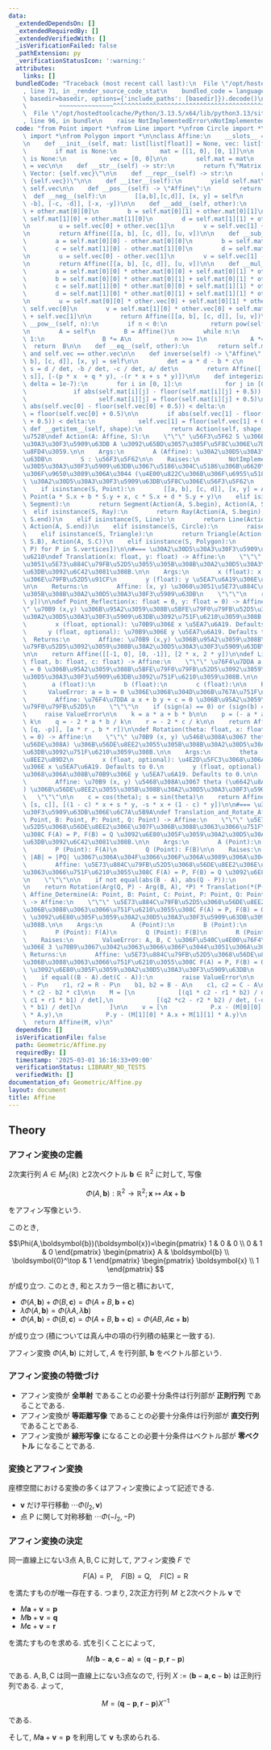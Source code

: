 ```yaml
---
data:
  _extendedDependsOn: []
  _extendedRequiredBy: []
  _extendedVerifiedWith: []
  _isVerificationFailed: false
  _pathExtension: py
  _verificationStatusIcon: ':warning:'
  attributes:
    links: []
  bundledCode: "Traceback (most recent call last):\n  File \"/opt/hostedtoolcache/Python/3.13.5/x64/lib/python3.13/site-packages/onlinejudge_verify/documentation/build.py\"\
    , line 71, in _render_source_code_stat\n    bundled_code = language.bundle(stat.path,\
    \ basedir=basedir, options={'include_paths': [basedir]}).decode()\n          \
    \         ~~~~~~~~~~~~~~~^^^^^^^^^^^^^^^^^^^^^^^^^^^^^^^^^^^^^^^^^^^^^^^^^^^^^^^^^^^^^^^^^^\n\
    \  File \"/opt/hostedtoolcache/Python/3.13.5/x64/lib/python3.13/site-packages/onlinejudge_verify/languages/python.py\"\
    , line 96, in bundle\n    raise NotImplementedError\nNotImplementedError\n"
  code: "from Point import *\nfrom Line import *\nfrom Circle import *\nfrom Triangle\
    \ import *\nfrom Polygon import *\n\nclass Affine:\n    __slots__ = ('mat', 'vec')\n\
    \n    def __init__(self, mat: list[list[float]] = None, vec: list[float] = None):\n\
    \        if mat is None:\n            mat = [[1, 0], [0, 1]]\n\n        if vec\
    \ is None:\n            vec = [0, 0]\n\n        self.mat = mat\n        self.vec\
    \ = vec\n\n    def __str__(self) -> str:\n        return f\"Matrix: {self.mat},\
    \ Vector: {self.vec}\"\n\n    def __repr__(self) -> str:\n        return f\"{self.__class__.__name__}({self.mat},\
    \ {self.vec})\"\n\n    def __iter__(self):\n        yield self.mat\n        yield\
    \ self.vec\n\n    def __pos__(self) -> \"Affine\":\n        return self\n\n  \
    \  def __neg__(self):\n        [[a,b],[c,d]], [x, y] = self\n        return Affine([[-a,\
    \ -b], [-c, -d]], [-x, -y])\n\n    def __add__(self, other):\n        a = self.mat[0][0]\
    \ + other.mat[0][0]\n        b = self.mat[0][1] + other.mat[0][1]\n        c =\
    \ self.mat[1][0] + other.mat[1][0]\n        d = self.mat[1][1] + other.mat[1][1]\n\
    \n        u = self.vec[0] + other.vec[1]\n        v = self.vec[1] + other.vec[1]\n\
    \n        return Affine([[a, b], [c, d]], [u, v])\n\n    def __sub__(self,other):\n\
    \        a = self.mat[0][0] - other.mat[0][0]\n        b = self.mat[0][1] - other.mat[0][1]\n\
    \        c = self.mat[1][0] - other.mat[1][0]\n        d = self.mat[1][1] - other.mat[1][1]\n\
    \n        u = self.vec[0] - other.vec[1]\n        v = self.vec[1] - other.vec[1]\n\
    \n        return Affine([[a, b], [c, d]], [u, v])\n\n    def __mul__(self, other):\n\
    \        a = self.mat[0][0] * other.mat[0][0] + self.mat[0][1] * other.mat[1][0]\n\
    \        b = self.mat[0][0] * other.mat[0][1] + self.mat[0][1] * other.mat[1][1]\n\
    \        c = self.mat[1][0] * other.mat[0][0] + self.mat[1][1] * other.mat[1][0]\n\
    \        d = self.mat[1][0] * other.mat[0][1] + self.mat[1][1] * other.mat[1][1]\n\
    \n        u = self.mat[0][0] * other.vec[0] + self.mat[0][1] * other.vec[1] +\
    \ self.vec[0]\n        v = self.mat[1][0] * other.vec[0] + self.mat[1][1] * other.vec[1]\
    \ + self.vec[1]\n\n        return Affine([[a, b], [c, d]], [u, v])\n\n    def\
    \ __pow__(self, n):\n        if n < 0:\n            return pow(self, -n).inverse()\n\
    \n        A = self\n        B = Affine()\n        while n:\n            if n &\
    \ 1:\n                B *= A\n            n >>= 1\n            A *= A\n      \
    \  return  B\n\n    def __eq__(self, other):\n        return self.mat == other.mat\
    \ and self.vec == other.vec\n\n    def inverse(self) -> \"Affine\":\n        [[a,\
    \ b], [c, d]], [x, y] = self\n\n        det = a * d - b * c\n        p, q, r,\
    \ s = d / det, -b / det, -c / det, a/ det\n        return Affine([[p, q], [r,\
    \ s]], [-(p * x  + q * y), -(r * x + s * y)])\n\n    def integerization(self,\
    \ delta = 1e-7):\n        for i in [0, 1]:\n            for j in [0, 1]:\n   \
    \             if abs(self.mat[i][j] - floor(self.mat[i][j] + 0.5)) < delta:\n\
    \                    self.mat[i][j] = floor(self.mat[i][j] + 0.5)\n\n        if\
    \ abs(self.vec[0] - floor(self.vec[0] + 0.5)) < delta:\n            self.vec[0]\
    \ = floor(self.vec[0] + 0.5)\n\n        if abs(self.vec[1] - floor(self.vec[1]\
    \ + 0.5)) < delta:\n            self.vec[1] = floor(self.vec[1] + 0.5)\n\n   \
    \ def __getitem__(self, shape):\n        return Action(self, shape)\n\n#=== \u4F5C\
    \u7528\ndef Action(A: Affine, S):\n    \"\"\" \u56F3\u5F62 S \u306B\u30A2\u30D5\
    \u30A3\u30F3\u5909\u63DB A \u3092\u65BD\u3057\u305F\u5F8C\u306E\u7D50\u679C\u3092\
    \u8FD4\u3059.\n\n    Args:\n        A (Affine): \u30A2\u30D5\u30A3\u30F3\u5909\
    \u63DB\n        S : \u56F3\u5F62\n\n    Raises:\n        NotImplemented: \u30A2\
    \u30D5\u30A3\u30F3\u5909\u63DB\u3067\u5186\u304C\u5186\u306B\u6620\u308B\u3068\
    \u306F\u9650\u3089\u306A\u3044 (\u4E00\u822C\u306B\u306F\u6955\u5186)\n\n    Returns:\
    \ \u30A2\u30D5\u30A3\u30F3\u5909\u63DB\u5F8C\u306E\u56F3\u5F62\n    \"\"\"\n\n\
    \    if isinstance(S, Point):\n        [[a, b], [c, d]], [x, y] = A\n        return\
    \ Point(a * S.x + b * S.y + x, c * S.x + d * S.y + y)\n    elif isinstance(S,\
    \ Segment):\n        return Segment(Action(A, S.begin), Action(A, S.end))\n  \
    \  elif isinstance(S, Ray):\n        return Ray(Action(A, S.begin), Action(A,\
    \ S.end))\n    elif isinstance(S, Line):\n        return Line(Action(A, S.begin),\
    \ Action(A, S.end))\n    elif isinstance(S, Circle):\n        raise NotImplemented\n\
    \    elif isinstance(S, Triangle):\n        return Triangle(Action(A, S.A), Action(A,\
    \ S.B), Action(A, S.C))\n    elif isinstance(S, Polygon):\n        return Polygon(*[Action(A,\
    \ P) for P in S.vertices])\n\n#=== \u30A2\u30D5\u30A3\u30F3\u5909\u63DB\u306E\u751F\
    \u6210\ndef Translation(x: float, y: float) -> Affine:\n    \"\"\" (x, y) \u3060\
    \u3051\u5E73\u884C\u79FB\u52D5\u3055\u305B\u308B\u30A2\u30D5\u30A3\u30F3\u5909\
    \u63DB\u3092\u6C42\u3081\u308B.\n\n    Args:\n        x (float): x \u5EA7\u6A19\
    \u306E\u79FB\u52D5\u91CF\n        y (float): y \u5EA7\u6A19\u306E\u79FB\u52D5\u91CF\
    \n\n    Returns:\n        Affine: (x, y) \u3060\u3051\u5E73\u884C\u79FB\u52D5\u3055\
    \u305B\u308B\u30A2\u30D5\u30A3\u30F3\u5909\u63DB\n    \"\"\"\n    return Affine(vec=[x,\
    \ y])\n\ndef Point_Reflection(x: float = 0, y: float = 0) -> Affine:\n    \"\"\
    \" \u70B9 (x,y) \u306B\u95A2\u3059\u308B\u5BFE\u79F0\u79FB\u52D5\u3092\u3059\u308B\
    \u30A2\u30D5\u30A3\u30F3\u5909\u63DB\u3092\u751F\u6210\u3059\u308B.\n\n    Args:\n\
    \        x (float, optional): \u70B9\u306E x \u5EA7\u6A19. Defaults to 0.\n  \
    \      y (float, optional): \u70B9\u306E y \u5EA7\u6A19. Defaults to 0.\n\n  \
    \  Returns:\n        Affine: \u70B9 (x,y) \u306B\u95A2\u3059\u308B\u5BFE\u79F0\
    \u79FB\u52D5\u3092\u3059\u308B\u30A2\u30D5\u30A3\u30F3\u5909\u63DB\n    \"\"\"\
    \n\n    return Affine([[-1, 0], [0, -1]], [2 * x, 2 * y])\n\ndef Line_Reflection(a:\
    \ float, b: float, c: float) -> Affine:\n    \"\"\" \u76F4\u7DDA a x + b y + c\
    \ = 0 \u306B\u95A2\u3059\u308B\u5BFE\u79F0\u79FB\u52D5\u3092\u3059\u308B\u30A2\
    \u30D5\u30A3\u30F3\u5909\u63DB\u3092\u751F\u6210\u3059\u308B.\n\n    Args:\n \
    \       a (float):\n        b (float):\n        c (float):\n\n    Raises:\n  \
    \      ValueError: a = b = 0 \u306E\u3068\u304D\u306B\u767A\u751F\n\n    Returns:\n\
    \        Affine: \u76F4\u7DDA a x + b y + c = 0 \u306B\u95A2\u3059\u308B\u5BFE\
    \u79F0\u79FB\u52D5\n    \"\"\"\n    if (sign(a) == 0) or (sign(b) == 0):\n   \
    \     raise ValueError\n\n    k = a * a + b * b\n\n    p = (- a * a + b * b) /\
    \ k\n    q = - 2 * a * b / k\n    r = - 2 * c / k\n\n    return Affine([[p, q],\
    \ [q, -p]], [a * r , b * r])\n\ndef Rotation(theta: float, x: float = 0, y: float\
    \ = 0) -> Affine:\n    \"\"\" \u70B9 (x, y) \u5468\u308A\u3067 theta (\u6642\u8A08\
    \u56DE\u308A) \u306B\u56DE\u8EE2\u3055\u305B\u308B\u30A2\u30D5\u30A3\u30F3\u5909\
    \u63DB\u3092\u751F\u6210\u3059\u308B.\n\n    Args:\n        theta (float): \u56DE\
    \u8EE2\u89D2\n        x (float, optional): \u4E2D\u5FC3\u3068\u306A\u308B\u70B9\
    \u306E x \u5EA7\u6A19. Defaults to 0.\n        y (float, optional): \u4E2D\u5FC3\
    \u3068\u306A\u308B\u70B9\u306E y \u5EA7\u6A19. Defaults to 0.\n\n    Returns:\n\
    \        Affine: \u70B9 (x, y) \u5468\u308A\u3067 theta (\u6642\u8A08\u56DE\u308A\
    ) \u306B\u56DE\u8EE2\u3055\u305B\u308B\u30A2\u30D5\u30A3\u30F3\u5909\u63DB\n \
    \   \"\"\"\n\n    c = cos(theta); s = sin(theta)\n    return Affine([[c, -s],\
    \ [s, c]], [(1 - c) * x + s * y, -s * x + (1 - c) * y])\n\n#=== \u30A2\u30D5\u30A3\
    \u30F3\u5909\u63DB\u306E\u6C7A\u5B9A\ndef Translation_and_Rotate_Affine_Determine(A:\
    \ Point, B: Point, P: Point, Q: Point) -> Affine:\n    \"\"\" \u5E73\u884C\u79FB\
    \u52D5\u3068\u56DE\u8EE2\u306E\u307F\u306B\u3088\u3063\u3066\u751F\u6210\u3055\
    \u308C F(A) = P, F(B) = Q \u3092\u6E80\u305F\u3059\u30A2\u30D5\u30A3\u30F3\u5909\
    \u63DB\u3092\u6C42\u3081\u308B.\n\n    Args:\n        A (Point):\n        B (Point):\n\
    \        P (Point): F(A)\n        Q (Point): F(B)\n\n    Raises:\n        ValueError:\
    \ |AB| = |PQ| \u3067\u306A\u304F\u3066\u306F\u306A\u3089\u306A\u3044.\n\n    Returns:\n\
    \        Affine: \u5E73\u884C\u79FB\u52D5\u3068\u56DE\u8EE2\u306E\u307F\u306B\u3088\
    \u3063\u3066\u751F\u6210\u3055\u308C F(A) = P, F(B) = Q \u3092\u6E80\u305F\u3059\
    \n    \"\"\"\n\n    if not equal(abs(B - A), abs(Q - P)):\n        raise ValueError\n\
    \n    return Rotation(Arg(Q, P) - Arg(B, A), *P) * Translation(*(P-A))\n\ndef\
    \ Affine_Determine(A: Point, B: Point, C: Point, P: Point, Q: Point, R: Point)\
    \ -> Affine:\n    \"\"\" \u5E73\u884C\u79FB\u52D5\u3068\u56DE\u8EE2\u306E\u307F\
    \u306B\u3088\u3063\u3066\u751F\u6210\u3055\u308C F(A) = P, F(B) = Q, F(C) = R\
    \ \u3092\u6E80\u305F\u3059\u30A2\u30D5\u30A3\u30F3\u5909\u63DB\u3092\u6C42\u3081\
    \u308B.\n\n    Args:\n        A (Point):\n        B (Point):\n        C (Point):\n\
    \        P (Point): F(A)\n        Q (Point): F(B)\n        R (Point): F(C)\n\n\
    \    Raises:\n        ValueError: A, B, C \u306F\u540C\u4E00\u76F4\u7DDA\u4E0A\
    \u306E 3 \u70B9\u3067\u3042\u3063\u3066\u306F\u3044\u3051\u306A\u3044.\n\n   \
    \ Returns:\n        Affine: \u5E73\u884C\u79FB\u52D5\u3068\u56DE\u8EE2\u306E\u307F\
    \u306B\u3088\u3063\u3066\u751F\u6210\u3055\u308C F(A) = P, F(B) = Q, F(C) = R\
    \ \u3092\u6E80\u305F\u3059\u30A2\u30D5\u30A3\u30F3\u5909\u63DB\n    \"\"\"\n\n\
    \    if equal((B - A).det(C - A)):\n        raise ValueError\n\n    q1, q2 = Q\
    \ - P\n    r1, r2 = R - P\n    b1, b2 = B - A\n    c1, c2 = C - A\n    det = b1\
    \ * c2 - b2 * c1\n\n    M = [\n            [(q1 * c2 - r1 * b2) / det, (-q1 *\
    \ c1 + r1 * b1) / det],\n            [(q2 *c2 - r2 * b2) / det, (-q2 * c1 + r2\
    \ * b1) / det]\n        ]\n\n    v = [\n            P.x - (M[0][0] * A.x + M[0][1]\
    \ * A.y),\n            P.y - (M[1][0] * A.x + M[1][1] * A.y)\n        ]\n\n  \
    \  return Affine(M, v)\n"
  dependsOn: []
  isVerificationFile: false
  path: Geometric/Affine.py
  requiredBy: []
  timestamp: '2025-03-01 16:16:33+09:00'
  verificationStatus: LIBRARY_NO_TESTS
  verifiedWith: []
documentation_of: Geometric/Affine.py
layout: document
title: Affine
---
```


## Theory

### アフィン変換の定義

2次実行列 $A \in M_2(\mathbb{R})$ と2次ベクトル $\boldsymbol{b} \in \mathbb{R}^2$ に対して, 写像

$$\Phi(A, \boldsymbol{b}): \mathbb{R}^2 \to \mathbb{R}^2; \boldsymbol{x} \mapsto A \boldsymbol{x}+\boldsymbol{b}$$

をアフィン写像という.

このとき,

$$\Phi(A,\boldsymbol{b})(\boldsymbol{x})=\begin{pmatrix} 1 & 0 & 0 \\ 0 & 1 & 0 \end{pmatrix} \begin{pmatrix} A & \boldsymbol{b} \\ \boldsymbol{0}^\top & 1 \end{pmatrix} \begin{pmatrix} \boldsymbol{x} \\ 1 \end{pmatrix} $$

が成り立つ. このとき, 和とスカラー倍と積において,

* $\Phi(A, \boldsymbol{b})+\Phi(B, \boldsymbol{c})=\Phi(A+B, \boldsymbol{b}+\boldsymbol{c})$
* $\lambda \Phi(A, \boldsymbol{b})=\Phi(\lambda A, \lambda \boldsymbol{b})$
* $\Phi(A, \boldsymbol{b}) \circ \Phi(B, \boldsymbol{c})=\Phi(A+B, \boldsymbol{b}+\boldsymbol{c})=\Phi(AB, A \boldsymbol{c}+\boldsymbol{b})$

が成り立つ (積については真ん中の項の行列積の結果と一致する).

アフィン変換 $\Phi(A,\boldsymbol{b})$ に対して, $A$ を行列部, $\boldsymbol{b}$ をベクトル部という.

### アフィン変換の特徴づけ

* アフィン変換が **全単射** であることの必要十分条件は行列部が **正則行列** であることである.
* アフィン変換が **等距離写像** であることの必要十分条件は行列部が **直交行列** であることである.
* アフィン変換が **線形写像** になることの必要十分条件はベクトル部が **零ベクトル** になることである.

### 変換とアフィン変換

座標空間における変換の多くはアフィン変換によって記述できる.

* $\boldsymbol{v}$ だけ平行移動 $\cdots \Phi(I_2, \boldsymbol{v})$
* 点 $\mathrm{P}$ に関して対称移動 $\cdots \Phi(-I_2, -\mathrm{P})$

### アフィン変換の決定

同一直線上にない3点 $\mathrm{A}, \mathrm{B}, \mathrm{C}$ に対して, アフィン変換 $F$ で

$$F(\mathrm{A})=\mathrm{P}, \quad F(\mathrm{B})=\mathrm{Q}, \quad F(\mathrm{C})=\mathrm{R}$$

を満たすものが唯一存在する. つまり, 2次正方行列 $M$ と2次ベクトル $\boldsymbol{v}$ で

* $M \boldsymbol{a}+\boldsymbol{v}=\boldsymbol{p}$
* $M \boldsymbol{b}+\boldsymbol{v}=\boldsymbol{q}$
* $M \boldsymbol{c}+\boldsymbol{v}=\boldsymbol{r}$

を満たすものを求める. 式を引くことによって,

$$M (\boldsymbol{b}-\boldsymbol{a}, \boldsymbol{c}-\boldsymbol{a})=(\boldsymbol{q}-\boldsymbol{p}, \boldsymbol{r}-\boldsymbol{p})$$

である. $\mathrm{A}, \mathrm{B}, \mathrm{C}$ は同一直線上にない3点なので, 行列 $X:=(\boldsymbol{b}-\boldsymbol{a}, \boldsymbol{c}-\boldsymbol{b})$ は正則行列である. よって,

$$M=(\boldsymbol{q}-\boldsymbol{p}, \boldsymbol{r}-\boldsymbol{p})X^{-1}$$

である.

そして, $M \boldsymbol{a}+\boldsymbol{v}=\boldsymbol{p}$ を利用して $\boldsymbol{v}$ も求められる.
